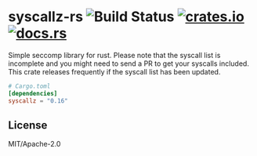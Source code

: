 # syscallz-rs ![Build Status][test-img] [![crates.io][crates-img]][crates] [![docs.rs][docs-img]][docs]

[test-img]:     https://github.com/kpcyrd/syscallz-rs/workflows/Rust/badge.svg
[crates-img]:   https://img.shields.io/crates/v/syscallz.svg
[crates]:       https://crates.io/crates/syscallz
[docs-img]:     https://docs.rs/syscallz/badge.svg
[docs]:         https://docs.rs/syscallz

Simple seccomp library for rust. Please note that the syscall list is
incomplete and you might need to send a PR to get your syscalls included. This
crate releases frequently if the syscall list has been updated.

```toml
# Cargo.toml
[dependencies]
syscallz = "0.16"
```

## License

MIT/Apache-2.0
